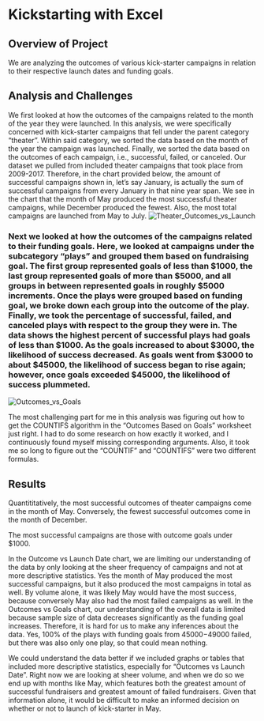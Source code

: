# Kickstarting with Excel

## Overview of Project

We are analyzing the outcomes of various kick-starter campaigns in relation to their respective launch dates and funding goals.

## Analysis and Challenges

We first looked at how the outcomes of the campaigns related to the month of the year they were launched. In this analysis, we were specifically concerned with kick-starter campaigns that fell under the parent category “theater”. Within said category, we sorted the data based on the month of the year the campaign was launched. Finally, we sorted the data based on the outcomes of each campaign, i.e., successful, failed, or canceled. Our dataset we pulled from included theater campaigns that took place from 2009-2017. Therefore, in the chart provided below, the amount of successful campaigns shown in, let’s say January, is actually the sum of successful campaigns from every January in that nine year span. We see in the chart that the month of May produced the most successful theater campaigns, while December produced the fewest. Also, the most total campaigns are launched from May to July.
![Theater_Outcomes_vs_Launch](https://user-images.githubusercontent.com/99751636/158079567-78a380c2-4c1a-4ace-9d6f-e753ef931734.png)


### Next we looked at how the outcomes of the campaigns related to their funding goals. Here, we looked at campaigns under the subcategory “plays” and grouped them based on fundraising goal.  The first group represented goals of less than $1000, the last group represented goals of more than $5000, and all groups in between represented goals in roughly $5000 increments. Once the plays were grouped based on funding goal, we broke down each group into the outcome of the play. Finally, we took the percentage of successful, failed, and canceled plays with respect to the group they were in. The data shows the highest percent of successful plays had goals of less than $1000. As the goals increased to about $3000, the likelihood of success decreased. As goals went from $3000 to about $45000, the likelihood of success began to rise again; however, once goals exceeded $45000, the likelihood of success plummeted.
![Outcomes_vs_Goals](https://user-images.githubusercontent.com/99751636/158079577-e38cfbca-8f28-474b-806f-c9f5a7b714ae.png)


The most challenging part for me in this analysis was figuring out how to get the COUNTIFS algorithm in the “Outcomes Based on Goals” worksheet just right. I had to do some research on how exactly it worked, and I continuously found myself missing corresponding arguments. Also, it took me so long to figure out the “COUNTIF” and “COUNTIFS” were two different formulas.

## Results

Quantititatively, the most successful outcomes of theater campaigns come in the month of May. Conversely, the fewest successful outcomes come in the month of December.

The most successful campaigns are those with outcome goals under $1000.

In the Outcome vs Launch Date chart, we are limiting our understanding of the data by only looking at the sheer frequency of campaigns and not at more descriptive statistics. Yes the month of May produced the most successful campaigns, but it also produced the most campaigns in total as well. By volume alone, it was likely May would have the most success, because conversely May also had the most failed campaigns as well. In the Outcomes vs Goals chart, our understanding of the overall data is limited because sample size of data decreases significantly as the funding goal increases. Therefore, it is hard for us to make any inferences about the data. Yes, 100% of the plays with funding goals from $45000-$49000 failed, but there was also only one play, so that could mean nothing.

We could understand the data better if we included graphs or tables that included more descriptive statistics, especially for “Outcomes vs Launch Date”. Right now we are looking at sheer volume, and when we do so we end up with months like May, which features both the greatest amount of successful fundraisers and greatest amount of failed fundraisers. Given that information alone, it would be difficult to make an informed decision on whether or not to launch of kick-starter in May.
